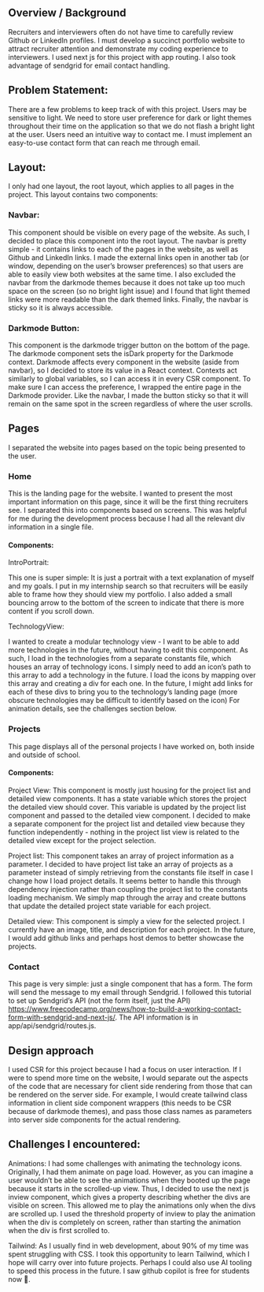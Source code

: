 ## Overview / Background

Recruiters and interviewers often do not have time to carefully review Github or LinkedIn profiles. I must develop a succinct portfolio website to attract recruiter attention and demonstrate my coding experience to interviewers.
I used next js for this project with app routing. I also took advantage of sendgrid for email contact handling.

## Problem Statement:

There are a few problems to keep track of with this project. Users may be sensitive to light. We need to store user preference for dark or light themes throughout their time on the application so that we do not flash a bright light at the user. Users need an intuitive way to contact me. I must implement an easy-to-use contact form that can reach me through email.

## Layout:

I only had one layout, the root layout, which applies to all pages in the project. This layout contains two components:
### Navbar:

This component should be visible on every page of the website. As such, I decided to place this component into the root layout. The navbar is pretty simple - it contains links to each of the pages in the website, as well as Github and LinkedIn links. I made the external links open in another tab (or window, depending on the user’s browser preferences) so that users are able to easily view both websites at the same time. I also excluded the navbar from the darkmode themes because it does not take up too much space on the screen (so no bright light issue) and I found that light themed links were more readable than the dark themed links. Finally, the navbar is sticky so it is always accessible.
### Darkmode Button:

This component is the darkmode trigger button on the bottom of the page. The darkmode component sets the isDark property for the Darkmode context. Darkmode affects every component in the website (aside from navbar), so I decided to store its value in a React context. Contexts act similarly to global variables, so I can access it in every CSR component. To make sure I can access the preference, I wrapped the entire page in the Darkmode provider.
Like the navbar, I made the button sticky so that it will remain on the same spot in the screen regardless of where the user scrolls.

## Pages

I separated the website into pages based on the topic being presented to the user.
### Home

This is the landing page for the website. I wanted to present the most important information on this page, since it will be the first thing recruiters see. I separated this into components based on screens. This was helpful for me during the development process because I had all the relevant div information in a single file.
#### Components:

IntroPortrait: 
 
This one is super simple: It is just a portrait with a text explanation of myself and my goals. I put in my internship search so that recruiters will be easily able to frame how they should view my portfolio. I also added a small bouncing arrow to the bottom of the screen to indicate that there is more content if you scroll down.

TechnologyView:
 
I wanted to create a modular technology view - I want to be able to add more technologies in the future, without having to edit this component. As such, I load in the technologies from a separate constants file, which houses an array of technology icons. I simply need to add an icon’s path to this array to add a technology in the future. I load the icons by mapping over this array and creating a div for each one. In the future, I might add links for each of these divs to bring you to the technology’s landing page (more obscure technologies may be difficult to identify based on the icon)
For animation details, see the challenges section below.

### Projects

This page displays all of the personal projects I have worked on, both inside and outside of school.

#### Components:
Project View:
This component is mostly just housing for the project list and detailed view components. It has a state variable which stores the project the detailed view should cover. This variable is updated by the project list component and passed to the detailed view component. I decided to make a separate component for the project list and detailed view because they function independently - nothing in the project list view is related to the detailed view except for the project selection.

Project list:
This component takes an array of project information as a parameter. I decided to have project list take an array of projects as a parameter instead of simply retrieving from the constants file itself in case I change how I load project details. It seems better to handle this through dependency injection rather than coupling the project list to the constants loading mechanism. We simply map through the array and create buttons that update the detailed project state variable for each project.

Detailed view:
This component is simply a view for the selected project. I currently have an image, title, and description for each project. In the future, I would add github links and perhaps host demos to better showcase the projects.

### Contact

This page is very simple: just a single component that has a form. The form will send the message to my email through Sendgrid. I followed this tutorial to set up Sendgrid’s API (not the form itself, just the API) https://www.freecodecamp.org/news/how-to-build-a-working-contact-form-with-sendgrid-and-next-js/. The API information is in app/api/sendgrid/routes.js.

## Design approach

I used CSR for this project because I had a focus on user interaction. If I were to spend more time on the website, I would separate out the aspects of the code that are necessary for client side rendering from those that can be rendered on the server side. For example, I would create tailwind class information in client side component wrappers (this needs to be CSR because of darkmode themes), and pass those class names as parameters into server side components for the actual rendering.

## Challenges I encountered:
Animations:
I had some challenges with animating the technology icons. Originally, I had them animate on page load. However, as you can imagine a user wouldn’t be able to see the animations when they booted up the page because it starts in the scrolled-up view. Thus, I decided to use the next js inview component, which gives a property describing whether the divs are visible on screen. This allowed me to play the animations only when the divs are scrolled up. I used the threshold property of inview to play the animation when the div is completely on screen, rather than starting the animation when the div is first scrolled to.

Tailwind:
As I usually find in web development, about 90% of my time was spent struggling with CSS. I took this opportunity to learn Tailwind, which I hope will carry over into future projects. Perhaps I could also use AI tooling to speed this process in the future. I saw github copilot is free for students now 🤔.
